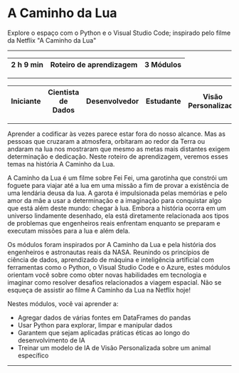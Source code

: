 # A Caminho da Lua

Explore o espaço com o Python e o Visual Studio Code; inspirado pelo filme da Netflix "A Caminho da Lua"

---------------------------------------------------
| 2 h 9 min | Roteiro de aprendizagem | 3 Módulos |
|-----------|-------------------------|-----------|

--------------------------------------------------------------------------------------------------------
| Iniciante | Cientista de Dados | Desenvolvedor | Estudante | Visão Personalizada | Visual Studio Code |
|-----------|--------------------|---------------|-----------|---------------------|--------------------|

-----------------------------------------------------------------------------------------------------------------------------------------------------------------------------------

Aprender a codificar às vezes parece estar fora do nosso alcance. Mas as pessoas que cruzaram a atmosfera, orbitaram ao redor da Terra ou andaram na lua nos mostraram que mesmo as metas mais distantes exigem determinação e dedicação. Neste roteiro de aprendizagem, veremos esses temas na história A Caminho da Lua.

A Caminho da Lua é um filme sobre Fei Fei, uma garotinha que constrói um foguete para viajar até a lua em uma missão a fim de provar a existência de uma lendária deusa da lua. A garota é impulsionada pelas memórias e pelo amor da mãe a usar a determinação e a imaginação para conquistar algo que está além deste mundo: chegar à lua. Embora a história ocorra em um universo lindamente desenhado, ela está diretamente relacionada aos tipos de problemas que engenheiros reais enfrentam enquanto se preparam e executam missões para a lua e além dela.

Os módulos foram inspirados por A Caminho da Lua e pela história dos engenheiros e astronautas reais da NASA. Reunindo os princípios de ciência de dados, aprendizado de máquina e inteligência artificial com ferramentas como o Python, o Visual Studio Code e o Azure, estes módulos orientam você sobre como obter novas habilidades em tecnologia e imaginar como resolver desafios relacionados a viagem espacial. Não se esqueça de assistir ao filme A Caminho da Lua na Netflix hoje!

Nestes módulos, você vai aprender a:

* Agregar dados de várias fontes em DataFrames do pandas
* Usar Python para explorar, limpar e manipular dados
* Garantem que sejam aplicadas práticas éticas ao longo do desenvolvimento de IA
* Treinar um modelo de IA de Visão Personalizada sobre um animal específico

-----------------------------------------------------------------------------------------------------------------------------------------------------------------------------------
